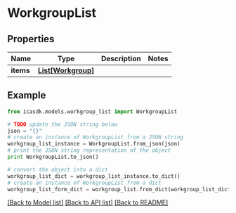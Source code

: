# WorkgroupList


## Properties
Name | Type | Description | Notes
------------ | ------------- | ------------- | -------------
**items** | [**List[Workgroup]**](Workgroup.md) |  | 

## Example

```python
from icasdk.models.workgroup_list import WorkgroupList

# TODO update the JSON string below
json = "{}"
# create an instance of WorkgroupList from a JSON string
workgroup_list_instance = WorkgroupList.from_json(json)
# print the JSON string representation of the object
print WorkgroupList.to_json()

# convert the object into a dict
workgroup_list_dict = workgroup_list_instance.to_dict()
# create an instance of WorkgroupList from a dict
workgroup_list_form_dict = workgroup_list.from_dict(workgroup_list_dict)
```
[[Back to Model list]](../README.md#documentation-for-models) [[Back to API list]](../README.md#documentation-for-api-endpoints) [[Back to README]](../README.md)


